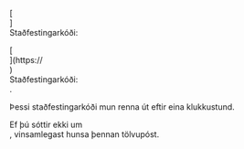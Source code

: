 [<br host>] <br action> Staðfestingarkóði: <br code>

[<br host>](https://<br host>) <br action> Staðfestingarkóði: <br code>.

Þessi staðfestingarkóði mun renna út eftir eina klukkustund.

Ef þú sóttir ekki um <br action>, vinsamlegast hunsa þennan tölvupóst.